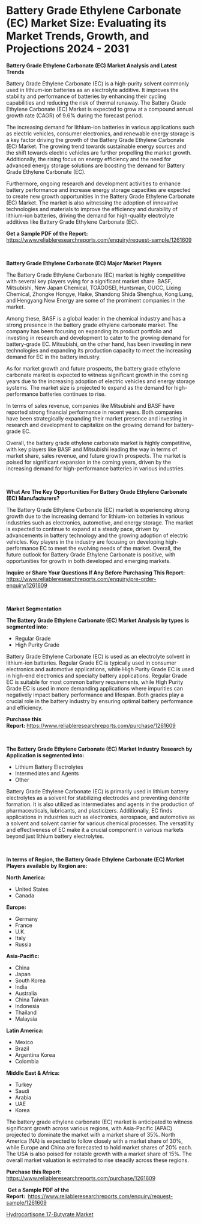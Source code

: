<p><h1>Battery Grade Ethylene Carbonate (EC) Market Size: Evaluating its Market Trends, Growth, and Projections 2024 - 2031</h1></p><p><strong>Battery Grade Ethylene Carbonate (EC) Market Analysis and Latest Trends</strong></p>
<p><p>Battery Grade Ethylene Carbonate (EC) is a high-purity solvent commonly used in lithium-ion batteries as an electrolyte additive. It improves the stability and performance of batteries by enhancing their cycling capabilities and reducing the risk of thermal runaway. The Battery Grade Ethylene Carbonate (EC) Market is expected to grow at a compound annual growth rate (CAGR) of 9.6% during the forecast period. </p><p>The increasing demand for lithium-ion batteries in various applications such as electric vehicles, consumer electronics, and renewable energy storage is a key factor driving the growth of the Battery Grade Ethylene Carbonate (EC) Market. The growing trend towards sustainable energy sources and the shift towards electric vehicles are further propelling the market growth. Additionally, the rising focus on energy efficiency and the need for advanced energy storage solutions are boosting the demand for Battery Grade Ethylene Carbonate (EC).</p><p>Furthermore, ongoing research and development activities to enhance battery performance and increase energy storage capacities are expected to create new growth opportunities in the Battery Grade Ethylene Carbonate (EC) Market. The market is also witnessing the adoption of innovative technologies and materials to improve the efficiency and durability of lithium-ion batteries, driving the demand for high-quality electrolyte additives like Battery Grade Ethylene Carbonate (EC).</p></p>
<p><strong>Get a Sample PDF of the Report:&nbsp;</strong> <a href="https://www.reliableresearchreports.com/enquiry/request-sample/1261609">https://www.reliableresearchreports.com/enquiry/request-sample/1261609</a></p>
<p>&nbsp;</p>
<p><strong>Battery Grade Ethylene Carbonate (EC) Major Market Players</strong></p>
<p><p>The Battery Grade Ethylene Carbonate (EC) market is highly competitive with several key players vying for a significant market share. BASF, Mitsubishi, New Japan Chemical, TOAGOSEI, Huntsman, OUCC, Lixing Chemical, Zhongke Hongye, Haike, Shandong Shida Shenghua, Kong Lung, and Hengyang New Energy are some of the prominent companies in the market.</p><p>Among these, BASF is a global leader in the chemical industry and has a strong presence in the battery grade ethylene carbonate market. The company has been focusing on expanding its product portfolio and investing in research and development to cater to the growing demand for battery-grade EC. Mitsubishi, on the other hand, has been investing in new technologies and expanding its production capacity to meet the increasing demand for EC in the battery industry.</p><p>As for market growth and future prospects, the battery grade ethylene carbonate market is expected to witness significant growth in the coming years due to the increasing adoption of electric vehicles and energy storage systems. The market size is projected to expand as the demand for high-performance batteries continues to rise.</p><p>In terms of sales revenue, companies like Mitsubishi and BASF have reported strong financial performance in recent years. Both companies have been strategically expanding their market presence and investing in research and development to capitalize on the growing demand for battery-grade EC.</p><p>Overall, the battery grade ethylene carbonate market is highly competitive, with key players like BASF and Mitsubishi leading the way in terms of market share, sales revenue, and future growth prospects. The market is poised for significant expansion in the coming years, driven by the increasing demand for high-performance batteries in various industries.</p></p>
<p>&nbsp;</p>
<p><strong>What Are The Key Opportunities For Battery Grade Ethylene Carbonate (EC) Manufacturers?</strong></p>
<p><p>The Battery Grade Ethylene Carbonate (EC) market is experiencing strong growth due to the increasing demand for lithium-ion batteries in various industries such as electronics, automotive, and energy storage. The market is expected to continue to expand at a steady pace, driven by advancements in battery technology and the growing adoption of electric vehicles. Key players in the industry are focusing on developing high-performance EC to meet the evolving needs of the market. Overall, the future outlook for Battery Grade Ethylene Carbonate is positive, with opportunities for growth in both developed and emerging markets.</p></p>
<p><strong>Inquire or Share Your Questions If Any Before Purchasing This Report:</strong> <a href="https://www.reliableresearchreports.com/enquiry/pre-order-enquiry/1261609">https://www.reliableresearchreports.com/enquiry/pre-order-enquiry/1261609</a></p>
<p>&nbsp;</p>
<p><strong>Market Segmentation</strong></p>
<p><strong>The Battery Grade Ethylene Carbonate (EC) Market Analysis by types is segmented into:</strong></p>
<p><ul><li>Regular Grade</li><li>High Purity Grade</li></ul></p>
<p><p>Battery Grade Ethylene Carbonate (EC) is used as an electrolyte solvent in lithium-ion batteries. Regular Grade EC is typically used in consumer electronics and automotive applications, while High Purity Grade EC is used in high-end electronics and specialty battery applications. Regular Grade EC is suitable for most common battery requirements, while High Purity Grade EC is used in more demanding applications where impurities can negatively impact battery performance and lifespan. Both grades play a crucial role in the battery industry by ensuring optimal battery performance and efficiency.</p></p>
<p><strong>Purchase this Report:&nbsp;</strong><a href="https://www.reliableresearchreports.com/purchase/1261609">https://www.reliableresearchreports.com/purchase/1261609</a></p>
<p>&nbsp;</p>
<p><strong>The Battery Grade Ethylene Carbonate (EC) Market Industry Research by Application is segmented into:</strong></p>
<p><ul><li>Lithium Battery Electrolytes</li><li>Intermediates and Agents</li><li>Other</li></ul></p>
<p><p>Battery Grade Ethylene Carbonate (EC) is primarily used in lithium battery electrolytes as a solvent for stabilizing electrodes and preventing dendrite formation. It is also utilized as intermediates and agents in the production of pharmaceuticals, lubricants, and plasticizers. Additionally, EC finds applications in industries such as electronics, aerospace, and automotive as a solvent and solvent carrier for various chemical processes. The versatility and effectiveness of EC make it a crucial component in various markets beyond just lithium battery electrolytes.</p></p>
<p>&nbsp;</p>
<p><strong>In terms of Region, the Battery Grade Ethylene Carbonate (EC) Market Players available by Region are:</strong></p>
<p>
    <p> <strong> North America: </strong>
        <ul>
            <li>United States</li>
            <li>Canada</li>
        </ul>
        </p> 
    <p> <strong> Europe: </strong>
        <ul>
            <li>Germany</li>
            <li>France</li>
            <li>U.K.</li>
            <li>Italy</li>
            <li>Russia</li>
        </ul>
        </p> 
    <p> <strong> Asia-Pacific: </strong>
        <ul>
            <li>China</li>
            <li>Japan</li>
            <li>South Korea</li>
            <li>India</li>
            <li>Australia</li>
            <li>China Taiwan</li>
            <li>Indonesia</li>
            <li>Thailand</li>
            <li>Malaysia</li>
        </ul>
        </p> 
    <p> <strong> Latin America: </strong>
        <ul>
            <li>Mexico</li>
            <li>Brazil</li>
            <li>Argentina Korea</li>
            <li>Colombia</li>
        </ul>
        </p> 
    <p> <strong> Middle East & Africa: </strong>
        <ul>
            <li>Turkey</li>
            <li>Saudi</li>
            <li>Arabia</li>
            <li>UAE</li>
            <li>Korea</li>
        </ul>
    </p>
    </p>
<p><p>The battery grade ethylene carbonate (EC) market is anticipated to witness significant growth across various regions, with Asia-Pacific (APAC) projected to dominate the market with a market share of 35%. North America (NA) is expected to follow closely with a market share of 30%, while Europe and China are forecasted to hold market shares of 20% each. The USA is also poised for notable growth with a market share of 15%. The overall market valuation is estimated to rise steadily across these regions.</p></p>
<p><strong>Purchase this Report: </strong><a href="https://www.reliableresearchreports.com/purchase/1261609">https://www.reliableresearchreports.com/purchase/1261609</a></p>
<p>&nbsp;<strong>Get a Sample PDF of the Report:&nbsp;&nbsp;</strong><a href="https://www.reliableresearchreports.com/enquiry/request-sample/1261609">https://www.reliableresearchreports.com/enquiry/request-sample/1261609</a></p>
<p><strong></strong></p>
<p><p><a href="https://meowing-canidae-761.notion.site/Hydrocortisone-17-Butyrate-Market-Size-2024-2031-Global-Industrial-Analysis-Key-Geographical-Regi-66a2335144cf4bb088391d097d2bf0b5">Hydrocortisone 17-Butyrate Market</a></p></p>